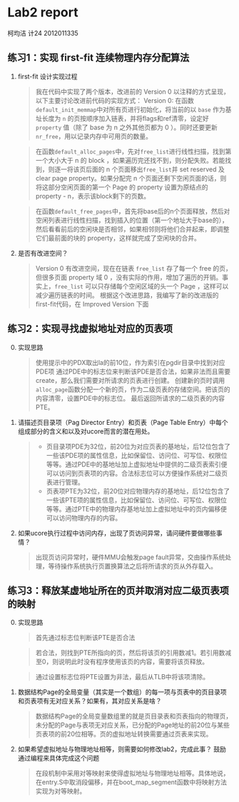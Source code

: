 # Lab2 report

柯均洁 计24 2012011335

## 练习1：实现 first-fit 连续物理内存分配算法

1. first-fit 设计实现过程
    > 我在代码中实现了两个版本，改进前的 Version 0 以注释的方式呈现，以下主要讨论改进前代码的实现方式：
    > Version 0:
    > 在函数`default_init_memmap`中对所有页进行初始化，将当前的以 `base` 作为基址长度为 `n` 的页按顺序加入链表，并将flags和ref清零，设定好`property` 值（除了 base 为 n 之外其他页都为 0 ）。同时还要更新`nr_free`，用以记录内存中可用页的数量。

    > 在函数`default_alloc_pages`中，先对`free_list`进行线性扫描，找到第一个大小大于 n 的 block ，如果遍历完还找不到，则分配失败。若能找到，则逐一将该页后面的 n 个页面移出`free_list`并 set reserved 及 clear page property。如果分配完 n 个页面还剩下空闲页面的话，则将这部分空闲页面的第一个 Page 的 property 设置为原结点的 property - n，表示该block剩下的页数。

    > 在函数`default_free_pages`中，首先将base后的n个页面释放，然后对空闲列表进行线性扫描，找到插入的位置（第一个地址大于base的），然后看看前后的空闲块是否相邻，如果相邻则将他们合并起来，即调整它们最前面的块的 property，这样就完成了空闲块的合并。

2. 是否有改进空间？
    > Version 0 有改进空间，现在在链表 `free_list` 存了每一个 free 的页，但很多页面 property 域 0 ，没有实际的作用，增加了遍历的开销。事实上，`free_list` 可以只存储每个空闲区域的头一个 Page ，这样可以减少遍历链表的时间。
    > 根据这个改进思路，我编写了新的改进版的first-fit代码，在 Improved Version 下面

## 练习2：实现寻找虚拟地址对应的页表项

0. 实现思路

    > 使用提示中的PDX取出la的前10位，作为索引在pgdir目录中找到对应PDE项
    > 通过PDE中的标志位来判断该PDE是否合法，如果非法而且需要create，那么我们需要对所请求的页表进行创建。
    > 创建新的页时调用`alloc_page`函数分配一个新的页，作为二级页表的存储空间。把该页的内容清零，设置PDE中的标志位。
    > 最后返回所请求的二级页表的内容PTE。

1. 请描述页目录项（Pag Director Entry）和页表（Page Table Entry）中每个组成部分的含义和以及对ucore而言的潜在用处。

    > * 页目录项PDE为32位，前20位为对应页表的基地址，后12位包含了一些该PDE项的属性信息，比如保留位、访问位、可写位、权限位等等。通过PDE中的基地址加上虚拟地址中提供的二级页表索引便可以访问到页表项的内容。合法标志位可以方便操作系统对二级页表进行管理。
    > * 页表项PTE为32位，前20位对应物理内存的基地址，后12位包含了一些该PTE项的属性信息，比如保留位、访问位、可写位、权限位等等。通过PTE中的物理内存基地址加上虚拟地址中的页内偏移便可以访问物理内存的内容。

2. 如果ucore执行过程中访问内存，出现了页访问异常，请问硬件要做哪些事情？

    > 出现页访问异常时，硬件MMU会触发page fault异常，交由操作系统处理，等待操作系统执行页置换算法之后将所请求的页从外存载入。

## 练习3：释放某虚地址所在的页并取消对应二级页表项的映射

0. 实现思路

    > 首先通过标志位判断该PTE是否合法

    > 若合法，则找到PTE所指向的页，然后将该页的引用数减1。若引用数减至0，则说明此时没有程序使用该页的内容，需要将该页释放。

    > 通过设置标志位将PTE设置为非法，最后从TLB中将该项清除。

1. 数据结构Page的全局变量（其实是一个数组）的每一项与页表中的页目录项和页表项有无对应关系？如果有，其对应关系是啥？

    > 数据结构Page的全局变量数组里的就是页目录表和页表指向的物理页，未分配的Page与表项无对应关系，已分配的Page地址的前20位与某些页表项的前20位相等。页的虚拟地址转换需要通过页表来实现。

2. 如果希望虚拟地址与物理地址相等，则需要如何修改lab2，完成此事？ 鼓励通过编程来具体完成这个问题

    > 在段机制中采用对等映射来使得虚拟地址与物理地址相等。具体地说，在entry.S中取消段偏移，并在boot_map_segment函数中将映射方法实现为对等映射。
